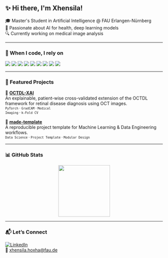 ## ✨ Hi there, I'm Xhensila!

🎓 Master's Student in Artificial Intelligence @ FAU Erlangen-Nürnberg  
🧠 Passionate about AI for health, deep learning models  
🔍 Currently working on medical image analysis

---

### 🧰 When I code, I rely on

<p>
  <img src="https://img.shields.io/badge/Python-3776AB?style=for-the-badge&logo=python&logoColor=white"/>
  <img src="https://img.shields.io/badge/PyTorch-EE4C2C?style=for-the-badge&logo=pytorch&logoColor=white"/>
  <img src="https://img.shields.io/badge/TensorFlow-FF6F00?style=for-the-badge&logo=tensorflow&logoColor=white"/>
  <img src="https://img.shields.io/badge/OpenCV-5C3EE8?style=for-the-badge&logo=opencv&logoColor=white"/>
  <img src="https://img.shields.io/badge/Pandas-150458?style=for-the-badge&logo=pandas&logoColor=white"/>
  <img src="https://img.shields.io/badge/Numpy-013243?style=for-the-badge&logo=numpy&logoColor=white"/>
  <img src="https://img.shields.io/badge/SQL-4479A1?style=for-the-badge&logo=postgresql&logoColor=white"/>
  <img src="https://img.shields.io/badge/Git-F05032?style=for-the-badge&logo=git&logoColor=white"/>
  <img src="https://img.shields.io/badge/Jupyter-F37626?style=for-the-badge&logo=jupyter&logoColor=white"/>
</p>

---

### 🚀 Featured Projects

🔬 [**OCTDL-XAI**](https://github.com/xxhensila/OCTDL-XAI)  
An explainable, patient-wise cross-validated extension of the OCTDL framework for retinal disease diagnosis using OCT images.  
<sub><code>PyTorch</code> · <code>GradCAM</code> · <code>Medical Imaging</code> · <code>k-Fold CV</code></sub>

📂 [**made-template**](https://github.com/xxhensila/made-template)  
A reproducible project template for Machine Learning & Data Engineering workflows.  
<sub><code>Data Science</code> · <code>Project Template</code> · <code>Modular Design</code></sub>

---

### 📊 GitHub Stats

<p align="center">
  <img src="https://github-readme-stats.vercel.app/api/top-langs/?username=xxhensila&layout=compact&theme=tokyonight" height="165"/>
</p>

---

### 📬 Let’s Connect

[![LinkedIn](https://img.shields.io/badge/Xhensila%20on%20LinkedIn-0A66C2?style=for-the-badge&logo=linkedin&logoColor=white)](https://www.linkedin.com/in/xhensila-hoxha-0218b1302/)  
📧 xhensila.hoxha@fau.de  
